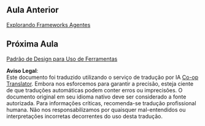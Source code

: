 <!--
CO_OP_TRANSLATOR_METADATA:
{
  "original_hash": "33243670d725b71857eee62f64ac2d09",
  "translation_date": "2025-07-12T09:17:54+00:00",
  "source_file": "03-agentic-design-patterns/README.md",
  "language_code": "br"
}
-->
## Aula Anterior

[Explorando Frameworks Agentes](../02-explore-agentic-frameworks/README.md)

## Próxima Aula

[Padrão de Design para Uso de Ferramentas](../04-tool-use/README.md)

**Aviso Legal**:  
Este documento foi traduzido utilizando o serviço de tradução por IA [Co-op Translator](https://github.com/Azure/co-op-translator). Embora nos esforcemos para garantir a precisão, esteja ciente de que traduções automáticas podem conter erros ou imprecisões. O documento original em seu idioma nativo deve ser considerado a fonte autorizada. Para informações críticas, recomenda-se tradução profissional humana. Não nos responsabilizamos por quaisquer mal-entendidos ou interpretações incorretas decorrentes do uso desta tradução.